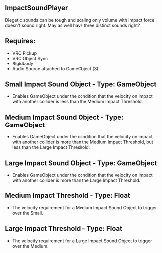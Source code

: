 ## ImpactSoundPlayer

Diegetic sounds can be tough and scaling only volume with impact force doesn't sound right. May as well have three distinct sounds right?

## Requires:
- VRC Pickup
- VRC Object Sync
- Rigidbody
- Audio Source attached to GameObject (3)

## Small Impact Sound Object - Type: GameObject
- Enables GameObject under the condition that the velocity on impact with another collider is less than the Medium Impact Threshold.
## Medium Impact Sound Object - Type: GameObject
- Enables GameObject under the condition that the velocity on impact with another collider is more than the Medium Impact Threshold, but less than the Large Impact Threshold.
## Large Impact Sound Object - Type: GameObject
- Enables GameObject under the condition that the velocity on impact with another collider is more than the Large Impact Threshold.
## Medium Impact Threshold - Type: Float
- The velocity requirement for a Medium Impact Sound Object to trigger over the Small.
## Large Impact Threshold - Type: Float
- The velocity requirement for a Large Impact Sound Object to trigger over the Medium.